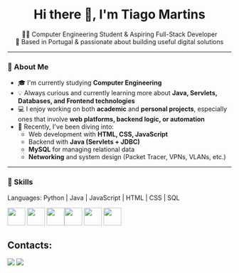 <h1 align="center">Hi there 👋, I'm Tiago Martins</h1>

<p align="center">
  👨‍💻 Computer Engineering Student & Aspiring Full-Stack Developer <br/>
  📍 Based in Portugal & passionate about building useful digital solutions
</p>

---

### 🚀 About Me

- 🎓 I'm currently studying **Computer Engineering**  
- 💡 Always curious and currently learning more about **Java, Servlets, Databases, and Frontend technologies**
- 💻 I enjoy working on both **academic** and **personal projects**, especially ones that involve **web platforms, backend logic, or automation**
- 🌱 Recently, I've been diving into:
  - Web development with **HTML, CSS, JavaScript**
  - Backend with **Java (Servlets + JDBC)**
  - **MySQL** for managing relational data
  - **Networking** and system design (Packet Tracer, VPNs, VLANs, etc.)

---

### 🧠 Skills

Languages: Python | Java | JavaScript | HTML | CSS | SQL

<img src="https://cdn.jsdelivr.net/gh/devicons/devicon@latest/icons/python/python-original.svg" width="40" height="40"/>  <img src="https://cdn.jsdelivr.net/gh/devicons/devicon@latest/icons/java/java-original.svg" width="40" height="40"/> <img src="https://cdn.jsdelivr.net/gh/devicons/devicon@latest/icons/javascript/javascript-original.svg" width="40" height="40"/><img src="https://cdn.jsdelivr.net/gh/devicons/devicon@latest/icons/html5/html5-original.svg" width="40" height="40" />       <img src="https://cdn.jsdelivr.net/gh/devicons/devicon@latest/icons/css3/css3-original.svg" width="40" height="40" /> 
            <img src="https://cdn.jsdelivr.net/gh/devicons/devicon@latest/icons/mysql/mysql-original-wordmark.svg" width="40" height="40"  />


          
          
          
## Contacts: 
<div>
<a href="https://www.instagram.com/_m.tiago_24?igsh=MXExdGFyNGdwYW41cg==" target="_blank"><img loading="lazy" src="https://img.shields.io/badge/-Instagram-%23E4405F?style=for-the-badge&logo=instagram&logoColor=white" target="_blank"></a>
<a href="https://www.linkedin.com/in/tiago-marques-martins/" target="_blank"><img loading="lazy" src="https://img.shields.io/badge/-LinkedIn-%230077B5?style=for-the-badge&logo=linkedin&logoColor=white" target="_blank"></a>   
</div>
